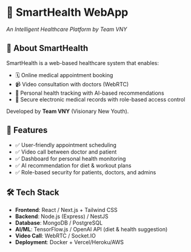 # 🏥 SmartHealth WebApp  
*An Intelligent Healthcare Platform by Team VNY*

## 📌 About SmartHealth
SmartHealth is a web-based healthcare system that enables:
- 🗓 Online medical appointment booking  
- 📹 Video consultation with doctors (WebRTC)  
- 💓 Personal health tracking with AI-based recommendations  
- 🔐 Secure electronic medical records with role-based access control  

Developed by **Team VNY** (Visionary New Youth).

## 🚀 Features
- ✅ User-friendly appointment scheduling  
- ✅ Video call between doctor and patient  
- ✅ Dashboard for personal health monitoring  
- ✅ AI recommendation for diet & workout plans  
- ✅ Role-based security for patients, doctors, and admins  

## 🛠 Tech Stack
- **Frontend**: React / Next.js + Tailwind CSS  
- **Backend**: Node.js (Express) / NestJS  
- **Database**: MongoDB / PostgreSQL  
- **AI/ML**: TensorFlow.js / OpenAI API (diet & health suggestion)  
- **Video Call**: WebRTC / Socket.IO  
- **Deployment**: Docker + Vercel/Heroku/AWS  
